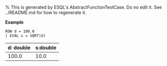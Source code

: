 % This is generated by ESQL's AbstractFunctionTestCase. Do no edit it. See ../README.md for how to regenerate it.

**Example**

```esql
ROW d = 100.0
| EVAL s = SQRT(d)
```

| d: double | s:double |
| --- | --- |
| 100.0 | 10.0 |


